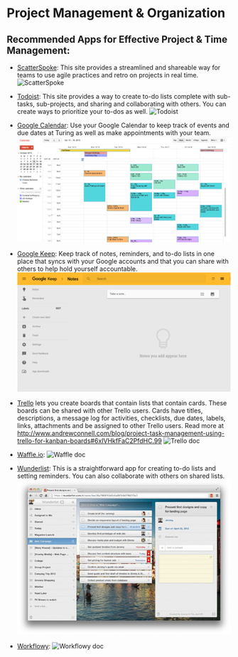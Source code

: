 # Project Management & Organization

## Recommended Apps for Effective Project & Time Management:

* [ScatterSpoke](https://www.scatterspoke.com/): This site provides a streamlined and shareable way for teams to use agile practices and retro on projects in real time. 
![ScatterSpoke](https://github.com/turingschool/professional_skills/blob/master/images/ScatterSpoke.png)

* [Todoist](https://todoist.com): This site provides a way to create to-do lists complete with sub-tasks, sub-projects, and sharing and collaborating with others. You can create ways to prioritize your to-dos as well.
![Todoist](https://github.com/turingschool/professional_skills/blob/master/images/Todoist.png)

* [Google Calendar](https://calendar.google.com/calendar/): Use your Google Calendar to keep track of events and due dates at Turing as well as make appointments with your team. 
![Google Calendar](images/GoogleCalendar.png)

* [Google Keep](https://keep.google.com/u/0/): Keep track of notes, reminders, and to-do lists in one place that syncs with your Google accounts and that you can share with others to help hold yourself accountable. 
![Google Keep](images/GoogleKeep.png)

* [Trello](trello.com) lets you create boards that contain lists that contain cards. These boards can be shared with other Trello users. Cards have titles, descriptions, a message log for activities, checklists, due dates, labels, links, attachments and be assigned to other Trello users.
Read more at http://www.andrewconnell.com/blog/project-task-management-using-trello-for-kanban-boards#6xIVHkfFaC2PfdHC.99
![Trello doc](https://github.com/turingschool/professional_skills/blob/master/images/Trello.png)

* [Waffle.io](waffle.io): 
![Waffle doc](https://github.com/turingschool/professional_skills/blob/master/images/Waffle.io.png)

* [Wunderlist](https://www.wunderlist.com): This is a straightforward app for creating to-do lists and setting reminders. You can also collaborate with others on shared lists. 
![Wunderlist](images/Wunderlist.jpg)

* [Workflowy](https://workflowy.com): 
![Workflowy doc](https://github.com/turingschool/professional_skills/blob/master/images/Workflowy.png)
